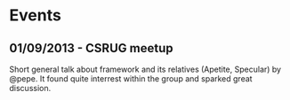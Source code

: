 # Events

## 01/09/2013 - CSRUG meetup

Short general talk about framework and its relatives (Apetite, Specular) by @pepe.
It found quite interrest within the group and sparked great discussion.
